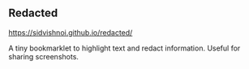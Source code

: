 ## Redacted

https://sidvishnoi.github.io/redacted/

A tiny bookmarklet to highlight text and redact information. Useful for sharing screenshots.
